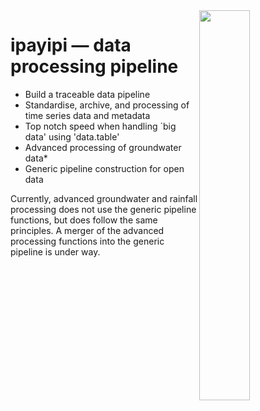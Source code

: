 <img align="right" width="40%" height="40%" src="https://github.com/pauljeco/ipayipi/master/img/ipayipi_120.png">

# ipayipi — data processing pipeline

- Build a traceable data pipeline
- Standardise, archive, and processing of time series data and metadata
- Top notch speed when handling `big data' using 'data.table'
- Advanced processing of groundwater data*
- Generic pipeline construction for open data

Currently, advanced groundwater and rainfall processing does not use the generic pipeline functions, but does follow the same principles. A merger of the advanced processing functions into the generic pipeline is under way.